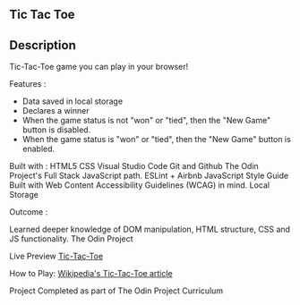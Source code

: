 ## Tic Tac Toe

## Description
Tic-Tac-Toe game you can play in your browser!

Features :

- Data saved in local storage
- Declares a winner
- When the game status is not "won" or "tied", then the "New Game" button is disabled.
- When the game status is "won" or "tied", then the "New Game" button is enabled.


Built with :
HTML5
CSS
Visual Studio Code
Git and Github
The Odin Project's Full Stack JavaScript path.
ESLint + Airbnb JavaScript Style Guide
Built with Web Content Accessibility Guidelines (WCAG) in mind.
Local Storage

Outcome :


Learned deeper knowledge of DOM manipulation, HTML structure, CSS and JS functionality.
The Odin Project

Live Preview
[Tic-Tac-Toe](https://hvanotten.github.io/tic-tac-toe/)

How to Play:
[Wikipedia's Tic-Tac-Toe article](https://en.wikipedia.org/wiki/Tic-tac-toe)


Project Completed as part of The Odin Project Curriculum